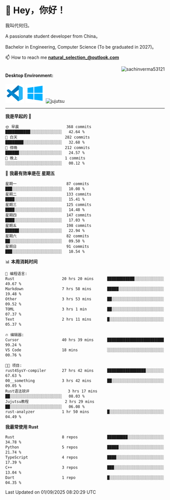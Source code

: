 # 👋 Hey，你好！

我叫代何归。

A passionate student developer from China。

Bachelor in Engineering, Computer Science (To be graduated in 2027)。

📫 How to reach me **natural_selection_@outlook.com**

<div style="display: flex; justify-content: space-between; align-items: flex-start;">
  <div>
    <h4>Desktop Environment: </h4>
    <span>
      <img style="margin: auto;" src="https://raw.githubusercontent.com/sachinverma53121/sachinverma53121/master/icons/vsc.png" alt=vs width="60" height="60"/>
      <img style="margin: auto;" src="https://raw.githubusercontent.com/sachinverma53121/sachinverma53121/master/icons/win10.png" alt=windows10 width="60" height="60"/>
      <img style="margin: auto;" src="https://img2023.cnblogs.com/blog/3292968/202505/3292968-20250515084111916-1835883071.png" alt=jujutsu width="60" height="60"/>
    </span>
  </div>
  <div>
    <img style="margin: auto;" src=https://github-readme-stats.vercel.app/api?username=Natural-selection1&show_icons=true alt=sachinverma53121 />
  </div>
</div>

---

<!--START_SECTION:waka-->
**我是早起的 🐤** 

```text
🌞 早晨                     368 commits         ███████████░░░░░░░░░░░░░░   42.64 % 
🌆 白天                     282 commits         ████████░░░░░░░░░░░░░░░░░   32.68 % 
🌃 傍晚                     212 commits         ██████░░░░░░░░░░░░░░░░░░░   24.57 % 
🌙 晚上                     1 commits           ░░░░░░░░░░░░░░░░░░░░░░░░░   00.12 % 
```
📅 **我最有效率是在 星期五** 

```text
星期一                      87 commits          ███░░░░░░░░░░░░░░░░░░░░░░   10.08 % 
星期二                      133 commits         ████░░░░░░░░░░░░░░░░░░░░░   15.41 % 
星期三                      125 commits         ████░░░░░░░░░░░░░░░░░░░░░   14.48 % 
星期四                      147 commits         ████░░░░░░░░░░░░░░░░░░░░░   17.03 % 
星期五                      198 commits         ██████░░░░░░░░░░░░░░░░░░░   22.94 % 
星期六                      82 commits          ██░░░░░░░░░░░░░░░░░░░░░░░   09.50 % 
星期日                      91 commits          ███░░░░░░░░░░░░░░░░░░░░░░   10.54 % 
```


📊 **本周消耗时间** 

```text
💬 编程语言: 
Rust                     20 hrs 20 mins      ████████████░░░░░░░░░░░░░   49.67 % 
Markdown                 7 hrs 58 mins       █████░░░░░░░░░░░░░░░░░░░░   19.48 % 
Other                    3 hrs 53 mins       ██░░░░░░░░░░░░░░░░░░░░░░░   09.52 % 
TOML                     3 hrs 1 min         ██░░░░░░░░░░░░░░░░░░░░░░░   07.37 % 
Text                     2 hrs 11 mins       █░░░░░░░░░░░░░░░░░░░░░░░░   05.37 % 

🔥 编辑器: 
Cursor                   40 hrs 39 mins      █████████████████████████   99.24 % 
VS Code                  18 mins             ░░░░░░░░░░░░░░░░░░░░░░░░░   00.76 % 

🐱‍💻 项目: 
rust4SysY-compiler       27 hrs 42 mins      █████████████████░░░░░░░░   67.63 % 
00__something            3 hrs 42 mins       ██░░░░░░░░░░░░░░░░░░░░░░░   09.05 % 
Rust语法锐评                 3 hrs 17 mins       ██░░░░░░░░░░░░░░░░░░░░░░░   08.03 % 
Jujutsu教程                2 hrs 29 mins       ██░░░░░░░░░░░░░░░░░░░░░░░   06.08 % 
rust-analyzer            1 hr 50 mins        █░░░░░░░░░░░░░░░░░░░░░░░░   04.49 % 
```

**我最常使用 Rust** 

```text
Rust                     8 repos             █████████░░░░░░░░░░░░░░░░   34.78 % 
Python                   5 repos             █████░░░░░░░░░░░░░░░░░░░░   21.74 % 
TypeScript               4 repos             ████░░░░░░░░░░░░░░░░░░░░░   17.39 % 
C++                      3 repos             ███░░░░░░░░░░░░░░░░░░░░░░   13.04 % 
Dart                     1 repo              █░░░░░░░░░░░░░░░░░░░░░░░░   04.35 % 
```




 Last Updated on 01/09/2025 08:20:29 UTC
<!--END_SECTION:waka-->
